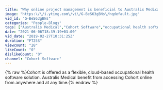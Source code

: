 ```yaml
---
title: "Why online project management is beneficial to Australis Medical?"
image: "https:\/\/i.ytimg.com\/vi\/G-BeS63gBNs\/hqdefault.jpg"
vid_id: "G-BeS63gBNs"
categories: "People-Blogs"
tags: ["Australis Medical","Cohort Software","occupational health software"]
date: "2021-06-06T18:39:19+03:00"
vid_date: "2019-02-27T10:31:25Z"
duration: "PT25S"
viewcount: "28"
likeCount: "0"
dislikeCount: "0"
channel: "Cohort Software"
---
```

{% raw %}Cohort is offered as a flexible, cloud-based occupational health software solution. Australis Medical benefit from accessing Cohort online from anywhere and at any time.{% endraw %}
